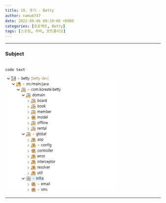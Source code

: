 ```yaml
---
title: 19. 후기 - Betty
author: namu6747
date: 2022-09-06 09:19:00 +0900
categories: [프로젝트, Betty]
tags: [스프링, 자바, 포트폴리오]
---
```


<hr/>

### Subject

```java

code text

```

<!-- image comment -->
![Desktop View](/assets/img/betty/package/package-all.png)
<hr/>

